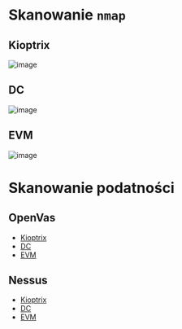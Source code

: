 # Skanowanie `nmap`
## Kioptrix

![image]()

## DC

![image]()

## EVM

![image]()

# Skanowanie podatności

## OpenVas
* [Kioptrix](https://github.com/wcyb19z-lab/wcyb19z-projekt-ahermani/blob/master/Zadanie%202/openvas-kioptrix-scan.pdf)
* [DC](https://github.com/wcyb19z-lab/wcyb19z-projekt-ahermani/blob/master/Zadanie%202/openvas-dc-scan.pdf)
* [EVM](https://github.com/wcyb19z-lab/wcyb19z-projekt-ahermani/blob/master/Zadanie%202/openvas-evm-scan.pdf)

## Nessus
* [Kioptrix](https://github.com/wcyb19z-lab/wcyb19z-projekt-ahermani/blob/master/Zadanie%202/nessus-kioptrix-scan.pdf)
* [DC](https://github.com/wcyb19z-lab/wcyb19z-projekt-ahermani/blob/master/Zadanie%202/nessus-dc-scan.pdf)
* [EVM](https://github.com/wcyb19z-lab/wcyb19z-projekt-ahermani/blob/master/Zadanie%202/nessus-evm-scan.pdf)

